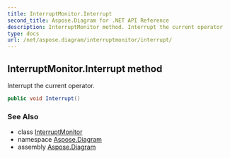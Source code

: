 ```yaml
---
title: InterruptMonitor.Interrupt
second_title: Aspose.Diagram for .NET API Reference
description: InterruptMonitor method. Interrupt the current operator
type: docs
url: /net/aspose.diagram/interruptmonitor/interrupt/
---
```

## InterruptMonitor.Interrupt method

Interrupt the current operator.

```csharp
public void Interrupt()
```

### See Also

* class [InterruptMonitor](../)
* namespace [Aspose.Diagram](../../interruptmonitor/)
* assembly [Aspose.Diagram](../../../)


